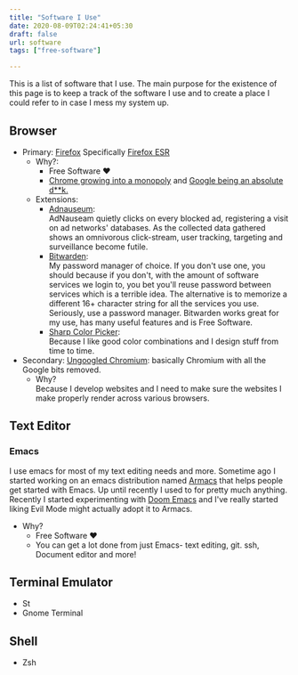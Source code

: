 ```yaml
---
title: "Software I Use"
date: 2020-08-09T02:24:41+05:30
draft: false
url: software
tags: ["free-software"]

---
```

This is a list of software that I use. The main purpose for the existence of this page is to keep a track of the software I use and to create a place I could refer to in case I mess my system up.

## Browser
- Primary: [Firefox](https://www.mozilla.org/en-US/exp/firefox/)
    Specifically [Firefox ESR](https://packages.debian.org/buster/firefox-esr)
    - Why?:
        - Free Software ♥
        - [Chrome growing into a monopoly](https://uxdesign.cc/mozilla-firefox-google-chrome-monopoly-microsoft-internet-explorer-edge-netscape-navigator-56727b258f54) and [Google being an absolute d**k.](https://gadgets.ndtv.com/apps/news/google-chrome-monopoly-complaints-gatekeeper-2044883)
    - Extensions:
        - [Adnauseum](http://adnauseum.io): \
            AdNauseam quietly clicks on every blocked ad, registering a visit on ad networks' databases. As the collected data gathered shows an omnivorous click-stream, user tracking, targeting and surveillance become futile.
        - [Bitwarden](https://bitwarden.com/): \
            My password manager of choice. If you don't use one, you should because if you don't, with the amount of software services we login to, you bet you'll reuse password between services which is a terrible idea. The alternative is to memorize a different 16+ character string for all the services you use. Seriously, use a password manager. Bitwarden works great for my use, has many useful features and is Free Software.  
        - [Sharp Color Picker](https://addons.mozilla.org/en-US/firefox/addon/sharp-color-picker/): \
            Because I like good color combinations and I design stuff from time to time.
- Secondary: [Ungoogled Chromium](https://github.com/Eloston/ungoogled-chromium/): basically Chromium with all the Google bits removed.
    - Why?\
        Because I develop websites and I need to make sure the websites I make properly render across various browsers.
## Text Editor
### Emacs
I use emacs for most of my text editing needs and more. Sometime ago I started working on an emacs distribution named [Armacs](https://gitlab.com/avron/armacs) that helps people get started with Emacs. Up until recently I used to for pretty much anything. Recently I started experimenting with [Doom Emacs](https://github.com/hlissner/doom-emacs/) and I've really started liking Evil Mode might actually adopt it to Armacs.
- Why?
  - Free Software ♥
  - You can get a lot done from just Emacs- text editing, git. ssh, Document editor and more!
## Terminal Emulator 
- St
- Gnome Terminal
## Shell 
- Zsh

